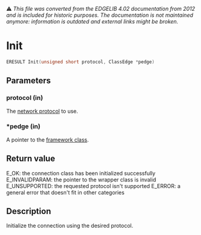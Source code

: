 :warning: _This file was converted from the EDGELIB 4.02 documentation from 2012 and is included for historic purposes. The documentation is not maintained anymore: information is outdated and external links might be broken._

# Init


```c++
ERESULT Init(unsigned short protocol, ClassEdge *pedge)
```

## Parameters
### protocol (in)
The [network protocol](classeconnect_definitions.md) to use.

### *pedge (in)
A pointer to the [framework class](framework.md).

## Return value
E_OK: the connection class has been initialized successfully 
E_INVALIDPARAM: the pointer to the wrapper class is invalid 
E_UNSUPPORTED: the requested protocol isn't supported 
E_ERROR: a general error that doesn't fit in other categories

## Description
Initialize the connection using the desired protocol.

